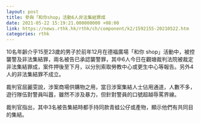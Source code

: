 ```yaml
---
layout: post
title: 參與「和你shop」活動6人非法集結罪成
date: 2021-05-22 15:19:21.000000000 +08:00
link: https://news.rthk.hk/rthk/ch/component/k2/1592155-20210522.htm
categories: rthk
---
```


10名年齡介乎15至23歲的男子於前年12月在德福廣場「和你 shop」活動中，被控襲警及非法集結罪，兩名被告已承認襲警罪，其中6人今日在觀塘裁判法院被裁定非法集結罪成，案件押後至下月，以分別索取勞教中心或更生中心等報告。另外4人的非法集結罪不成立。

裁判官屈麗雯說，涉案商場供購物之用，當日涉案集結人士佔用通道，人數不多，遊行隊伍對警員叫囂，雖然不涉及暴力，但針對警員的口號超越辱罵界線。

裁判官指出，其中3名被告集結時都手持同款青蛙公仔或產物，顯示他們有共同目的集結。
